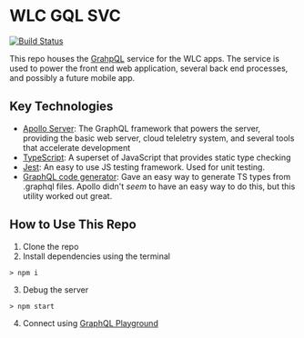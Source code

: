 # WLC GQL SVC

[![Build Status](https://dev.azure.com/jacksonmiller7855/AgF-WLC/_apis/build/status/Jacksondr5.wlc-gql-svc?branchName=master)](https://dev.azure.com/jacksonmiller7855/AgF-WLC/_build/latest?definitionId=1&branchName=master)

This repo houses the [GrahpQL](https://graphql.org/) service for the WLC apps. The service is used to power the front end web application, several back end processes, and possibly a future mobile app.

## Key Technologies

- [Apollo Server](https://www.apollographql.com): The GraphQL framework that powers the server, providing the basic web server, cloud teleletry system, and several tools that accelerate development
- [TypeScript](https://www.typescriptlang.org/): A superset of JavaScript that provides static type checking
- [Jest](https://jestjs.io/): An easy to use JS testing framework. Used for unit testing.
- [GraphQL code generator](https://graphql-code-generator.com/): Gave an easy way to generate TS types from .graphql files. Apollo didn't _seem_ to have an easy way to do this, but this utility worked out great.

## How to Use This Repo

1. Clone the repo
2. Install dependencies using the terminal

```
> npm i
```

3. Debug the server

```
> npm start
```

4. Connect using [GraphQL Playground](https://github.com/prisma/graphql-playground)
